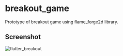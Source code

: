 # breakout_game
Prototype of breakout game using flame_forge2d library.

## Screenshot
![flutter_breakout](https://user-images.githubusercontent.com/65853814/184807016-3a3fb783-8e4b-4a78-a89d-f56febc8287b.gif)
